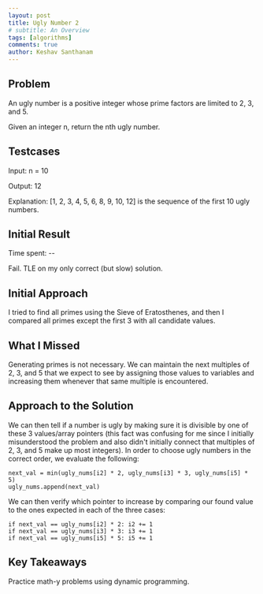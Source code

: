 ```yaml
---
layout: post
title: Ugly Number 2
# subtitle: An Overview
tags: [algorithms]
comments: true
author: Keshav Santhanam
---
```


## Problem
An ugly number is a positive integer whose prime factors are limited to 2, 3, and 5.

Given an integer n, return the nth ugly number.

## Testcases
Input: n = 10

Output: 12

Explanation: [1, 2, 3, 4, 5, 6, 8, 9, 10, 12] is the sequence of the first 10 ugly numbers.

## Initial Result
Time spent: --

Fail. TLE on my only correct (but slow) solution. 

## Initial Approach
I tried to find all primes using the Sieve of Eratosthenes, and then I compared all primes except the first 3 with all candidate values. 

## What I Missed
Generating primes is not necessary. We can maintain the next multiples of 2, 3, and 5 that we expect to see by assigning those values to variables and increasing them whenever that same multiple is encountered. 

## Approach to the Solution
We can then tell if a number is ugly by making sure it is divisible by one of these 3 values/array pointers (this fact was confusing for me since I initially misunderstood the problem and also didn't initially connect that multiples of 2, 3, and 5 make up most integers). In order to choose ugly numbers in the correct order, we evaluate the following:

```
next_val = min(ugly_nums[i2] * 2, ugly_nums[i3] * 3, ugly_nums[i5] * 5)
ugly_nums.append(next_val)
```

We can then verify which pointer to increase by comparing our found value to the ones expected in each of the three cases:
```
if next_val == ugly_nums[i2] * 2: i2 += 1
if next_val == ugly_nums[i3] * 3: i3 += 1
if next_val == ugly_nums[i5] * 5: i5 += 1
```
## Key Takeaways
Practice math-y problems using dynamic programming.